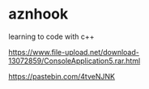 # aznhook
learning to code with c++

https://www.file-upload.net/download-13072859/ConsoleApplication5.rar.html


https://pastebin.com/4tveNJNK
